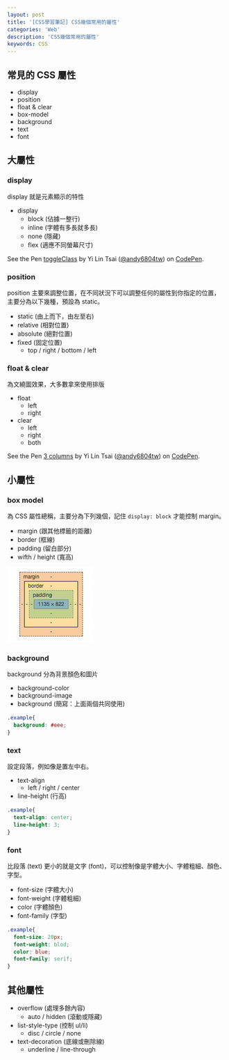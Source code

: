 ```yaml
---
layout: post
title: '[CSS學習筆記] CSS幾個常用的屬性'
categories: 'Web'
description: 'CSS幾個常用的屬性'
keywords: CSS
---
```


## 常見的 CSS 屬性

- display
- position
- float & clear
- box-model
- background
- text
- font

## 大屬性

### display

display 就是元素顯示的特性

- display
  - block (佔據一整行)
  - inline (字體有多長就多長)
  - none (隱藏)
  - flex (適應不同螢幕尺寸)

<p data-height="265" data-theme-id="dark" data-slug-hash="aEdeBG" data-default-tab="html,result" data-user="andy6804tw" data-embed-version="2" data-pen-title="toggleClass" class="codepen">See the Pen <a href="https://codepen.io/andy6804tw/pen/aEdeBG/">toggleClass</a> by Yi Lin Tsai  (<a href="https://codepen.io/andy6804tw">@andy6804tw</a>) on <a href="https://codepen.io">CodePen</a>.</p>
<script async src="https://production-assets.codepen.io/assets/embed/ei.js"></script>

### position

position 主要來調整位置，在不同狀況下可以調整任何的屬性到你指定的位置，主要分為以下幾種，預設為 static。

- static (由上而下，由左至右)
- relative (相對位置)
- absolute  (絕對位置)
- fixed (固定位置)
  - top / right / bottom / left


### float & clear

為文繞圖效果，大多數拿來使用排版

- float
  - left
  - right
- clear
  - left
  - right
  - both

<p data-height="265" data-theme-id="0" data-slug-hash="ypePeL" data-default-tab="html" data-user="andy6804tw" data-embed-version="2" data-pen-title="3 columns" class="codepen">See the Pen <a href="https://codepen.io/andy6804tw/pen/ypePeL/">3 columns</a> by Yi Lin Tsai  (<a href="https://codepen.io/andy6804tw">@andy6804tw</a>) on <a href="https://codepen.io">CodePen</a>.</p>
<script async src="https://production-assets.codepen.io/assets/embed/ei.js"></script>

## 小屬性

### box model
為 CSS 屬性總稱，主要分為下列幾個，記住 `display: block` 才能控制 margin。

- margin (跟其他標籤的距離)
- border (框線)
- padding (留白部分)
- wifth / height (寬高)

<img src="/images/posts/web/img1061219-1.png">

### background

background 分為背景顏色和圖片

- background-color
- background-image
- background (簡寫：上面兩個共同使用)

```css
.example{
  background: #eee;
}
```

### text

設定段落，例如像是置左中右。

- text-align
  - left / right / center
- line-height (行高)

```css
.example{
  text-align: center;
  line-height: 3;
}
```

### font

比段落 (text) 更小的就是文字 (font)，可以控制像是字體大小、字體粗細、顏色、字型。

- font-size (字體大小)
- font-weight (字體粗細)
- color (字體顏色)
- font-family (字型)

```css
.example{
  font-size: 20px;
  font-weight: blod;
  color: blue;
  font-family: serif;
}
```

## 其他屬性

- overflow (處理多餘內容)
  - auto / hidden (滾動或隱藏)
- list-style-type (控制 ul/li)
  - disc / circle / none 
- text-decoration (底線或刪除線)
  - underline / line-through

